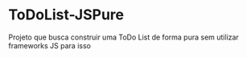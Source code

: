 # ToDoList-JSPure
Projeto que busca construir uma ToDo List de forma pura sem utilizar frameworks JS para isso
